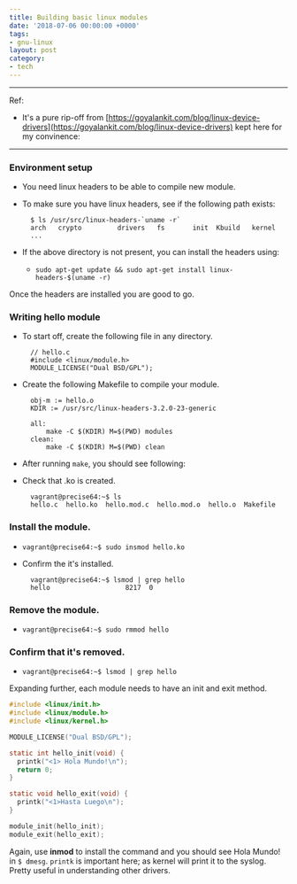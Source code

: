 ```yaml
---
title: Building basic linux modules
date: '2018-07-06 00:00:00 +0000'
tags:
- gnu-linux
layout: post
category:
- tech
---
```


--- 
Ref:
* It's a pure rip-off from [https://goyalankit.com/blog/linux-device-drivers](https://goyalankit.com/blog/linux-device-drivers) kept here for my convinence: 


---
### Environment setup

* You need linux headers to be able to compile new module.

* To make sure you have linux headers, see if the following path exists:

        $ ls /usr/src/linux-headers-`uname -r`
        arch   crypto         drivers   fs       init  Kbuild   kernel
        ...

* If the above directory is not present, you can install the headers using:
  * `sudo apt-get update && sudo apt-get install linux-headers-$(uname -r)`

Once the headers are installed you are good to go.

### Writing hello module

* To start off, create the following file in any directory.

        // hello.c
        #include <linux/module.h>
        MODULE_LICENSE("Dual BSD/GPL");

* Create the following Makefile to compile your module.

        obj-m := hello.o
        KDIR := /usr/src/linux-headers-3.2.0-23-generic

        all:
            make -C $(KDIR) M=$(PWD) modules
        clean:
            make -C $(KDIR) M=$(PWD) clean

* After running `make`, you should see following:

* Check that .ko is created.

        vagrant@precise64:~$ ls
        hello.c  hello.ko  hello.mod.c  hello.mod.o  hello.o  Makefile

### Install the module.
* `vagrant@precise64:~$ sudo insmod hello.ko`

* Confirm the it's installed.

        vagrant@precise64:~$ lsmod | grep hello
        hello                   8217  0

### Remove the module.
* `vagrant@precise64:~$ sudo rmmod hello`

### Confirm that it's removed.
* `vagrant@precise64:~$ lsmod | grep hello`


Expanding further, each module needs to have an init and exit method.

```c
#include <linux/init.h>
#include <linux/module.h>
#include <linux/kernel.h>

MODULE_LICENSE("Dual BSD/GPL");

static int hello_init(void) {
  printk("<1> Hola Mundo!\n");
  return 0;
}

static void hello_exit(void) {
  printk("<1>Hasta Luego\n");
}

module_init(hello_init);
module_exit(hello_exit);
```


Again, use __inmod__ to install the command and you should see Hola Mundo! in `$ dmesg`. 
`printk` is important here; as kernel will print it to the syslog. Pretty useful in understanding other drivers.



